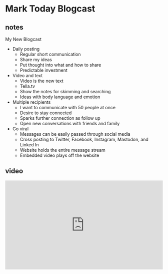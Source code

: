 # Mark Today Blogcast

## notes

My New Blogcast

* Daily posting
    * Regular short communication
    * Share my ideas
    * Put thought into what and how to share
    * Predictable investment
* Video and text
    * Video is the new text
    * Tella.tv
    * Show the notes for skimming and searching
    * Ideas with body language and emotion
* Multiple recipients
    * I want to communicate with 50 people at once
    * Desire to stay connected
    * Sparks further connection as follow up
    * Open new conversations with friends and family
* Go viral
    * Messages can be easily passed through social media
    * Cross posting to Twitter, Facebook, Instagram, Mastodon, and Linked In
    * Website holds the entire message stream
    * Embedded video plays off the website

## video


<div style="position: relative; padding-bottom: 56.25%; height: 0;"><iframe style="position: absolute; top: 0; left: 0; width: 100%; height: 100%; border: 0;" src="https://www.tella.tv/video/cle4ogwqo00ac0fmx3py26ros/embed?b=0&title=1&a=1&loop=0&autoPlay=&fullSize=&muted=0" allowfullscreen allowtransparency></iframe></div>

